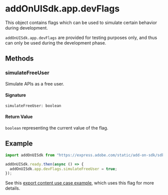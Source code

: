 # addOnUISdk.app.devFlags

This object contains flags which can be used to simulate certain behavior during development.

<InlineAlert slots="text" variant="warning"/>

`addOnUISdk.app.devFlags` are provided for testing purposes only, and thus can only be used during the development phase.

## Methods

### simulateFreeUser

Simulate APIs as a free user.

#### Signature

`simulateFreeUser: boolean`

#### Return Value

`boolean` representing the current value of the flag.

## Example

```js
import addOnUISdk from "https://express.adobe.com/static/add-on-sdk/sdk.js";

addOnUISdk.ready.then(async () => {
  addOnUISdk.app.devFlags.simulateFreeUser = true;
});
```

See this [export content use case example](../../guides/learn/how-to/premium-content.md#show-a-premium-content-error-with-the-upgrade-option), which uses this flag for more details.
